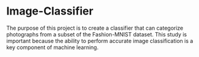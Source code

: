 # Image-Classifier
The purpose of this project is to create a classifier that can categorize photographs from a subset of the Fashion-MNIST dataset. This study is important because the ability to perform accurate image classification is a key component of machine learning. 
